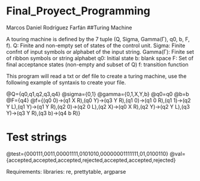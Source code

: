 # Final_Proyect_Programming
 Marcos Daniel Rodríguez Farfán
##Turing Machine

A touring machine is defined by the 7 tuple (Q, Sigma, Gamma(Γ), q0, b, F, f).
Q: Finite and non-empty set of states of the control unit.
Sigma: Finite confnt of input symbols or alphabet of the input string.
Gamma(Γ): Finite set of ribbon symbols or string alphabet
q0: Initial state
b: blank space
F: Set of final acceptance states (non-empty and subset of Q)
f: transition function

This program will read a txt or def file to create a turing machine, use the following example of syntaxis to create your file.

@Q={q0,q1,q2,q3,q4}
@sigma={0,1}
@gamma={0,1,X,Y,b}
@q0=q0
@b=b
@F={q4}
@f={(q0 0)->(q1 X R),(q0 Y)->(q3 Y R),(q1 0)->(q1 0 R),(q1 1)->(q2 Y L),(q1 Y)->(q1 Y R),(q2 0)->(q2 0 L),(q2 X)->(q0 X R),(q2 Y)->(q2 Y L),(q3 Y)->(q3 Y R),(q3 b)->(q4 b R)}

# Test strings
@test={000111,0011,00001111,0101010,00000001111111,01,0100110}
@val={accepted,accepted,accepted,rejected,accepted,accepted,rejected}

Requirements:
libraries: re, prettytable, argparse
